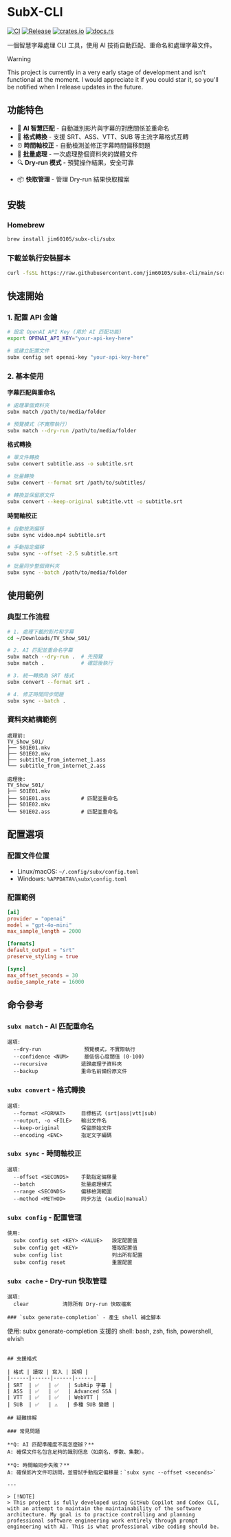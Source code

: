 # SubX-CLI

[![CI](https://github.com/jim60105/subx-cli/actions/workflows/ci.yml/badge.svg)](https://github.com/jim60105/subx-cli/actions/workflows/ci.yml) [![Release](https://github.com/jim60105/subx-cli/actions/workflows/release.yml/badge.svg)](https://github.com/jim60105/subx-cli/actions/workflows/release.yml) [![crates.io](https://img.shields.io/crates/v/subx-cli.svg)](https://crates.io/crates/subx-cli) [![docs.rs](https://docs.rs/subx-cli/badge.svg)](https://docs.rs/subx-cli)

一個智慧字幕處理 CLI 工具，使用 AI 技術自動匹配、重命名和處理字幕文件。

> [!WARNING]  
> This project is currently in a very early stage of development and isn't functional at the moment. I would appreciate it if you could star it, so you'll be notified when I release updates in the future.

## 功能特色

- 🤖 **AI 智慧匹配** - 自動識別影片與字幕的對應關係並重命名
- 🔄 **格式轉換** - 支援 SRT、ASS、VTT、SUB 等主流字幕格式互轉
- ⏰ **時間軸校正** - 自動檢測並修正字幕時間偏移問題
- 🏃 **批量處理** - 一次處理整個資料夾的媒體文件
- 🔍 **Dry-run 模式** - 預覽操作結果，安全可靠
+ 📦 **快取管理** - 管理 Dry-run 結果快取檔案
## 安裝

### Homebrew

```bash
brew install jim60105/subx-cli/subx
```

### 下載並執行安裝腳本

```bash
curl -fsSL https://raw.githubusercontent.com/jim60105/subx-cli/main/scripts/install.sh | bash
```

## 快速開始

### 1. 配置 API 金鑰
```bash
# 設定 OpenAI API Key (用於 AI 匹配功能)
export OPENAI_API_KEY="your-api-key-here"

# 或建立配置文件
subx config set openai-key "your-api-key-here"
```

### 2. 基本使用

**字幕匹配與重命名**
```bash
# 處理單個資料夾
subx match /path/to/media/folder

# 預覽模式（不實際執行）
subx match --dry-run /path/to/media/folder
```

**格式轉換**
```bash
# 單文件轉換
subx convert subtitle.ass -o subtitle.srt

# 批量轉換
subx convert --format srt /path/to/subtitles/

# 轉換並保留原文件
subx convert --keep-original subtitle.vtt -o subtitle.srt
```

**時間軸校正**
```bash
# 自動檢測偏移
subx sync video.mp4 subtitle.srt

# 手動指定偏移
subx sync --offset -2.5 subtitle.srt

# 批量同步整個資料夾
subx sync --batch /path/to/media/folder
```

## 使用範例

### 典型工作流程
```bash
# 1. 處理下載的影片和字幕
cd ~/Downloads/TV_Show_S01/

# 2. AI 匹配並重命名字幕
subx match --dry-run .  # 先預覽
subx match .            # 確認後執行

# 3. 統一轉換為 SRT 格式
subx convert --format srt .

# 4. 修正時間同步問題
subx sync --batch .
```

### 資料夾結構範例
```
處理前:
TV_Show_S01/
├── S01E01.mkv
├── S01E02.mkv
├── subtitle_from_internet_1.ass
└── subtitle_from_internet_2.ass

處理後:
TV_Show_S01/
├── S01E01.mkv
├── S01E01.ass          # 匹配並重命名
├── S01E02.mkv
└── S01E02.ass          # 匹配並重命名
```

## 配置選項

### 配置文件位置
- Linux/macOS: `~/.config/subx/config.toml`
- Windows: `%APPDATA%\subx\config.toml`

### 配置範例
```toml
[ai]
provider = "openai"
model = "gpt-4o-mini"
max_sample_length = 2000

[formats]
default_output = "srt"
preserve_styling = true

[sync]
max_offset_seconds = 30
audio_sample_rate = 16000
```

## 命令參考

### `subx match` - AI 匹配重命名
```
選項:
  --dry-run              預覽模式，不實際執行
  --confidence <NUM>     最低信心度閾值 (0-100)
  --recursive           遞歸處理子資料夾
  --backup              重命名前備份原文件
```

### `subx convert` - 格式轉換
```
選項:
  --format <FORMAT>     目標格式 (srt|ass|vtt|sub)
  --output, -o <FILE>   輸出文件名
  --keep-original       保留原始文件
  --encoding <ENC>      指定文字編碼
```

### `subx sync` - 時間軸校正
```
選項:
  --offset <SECONDS>    手動指定偏移量
  --batch               批量處理模式
  --range <SECONDS>     偏移檢測範圍
  --method <METHOD>     同步方法 (audio|manual)
```

### `subx config` - 配置管理
```
使用:
  subx config set <KEY> <VALUE>   設定配置值
  subx config get <KEY>           獲取配置值
  subx config list                列出所有配置
  subx config reset               重置配置
```

### `subx cache` - Dry-run 快取管理
```
選項:
  clear           清除所有 Dry-run 快取檔案

### `subx generate-completion` - 產生 shell 補全腳本
```
使用:
  subx generate-completion <SHELL>  支援的 shell: bash, zsh, fish, powershell, elvish
```

## 支援格式

| 格式 | 讀取 | 寫入 | 說明 |
|------|------|------|------|
| SRT  | ✅   | ✅   | SubRip 字幕 |
| ASS  | ✅   | ✅   | Advanced SSA |
| VTT  | ✅   | ✅   | WebVTT |
| SUB  | ✅   | ⚠️   | 多種 SUB 變體 |

## 疑難排解

### 常見問題

**Q: AI 匹配準確度不高怎麼辦？**
A: 確保文件名包含足夠的識別信息（如劇名、季數、集數）。

**Q: 時間軸同步失敗？**
A: 確保影片文件可訪問，並嘗試手動指定偏移量：`subx sync --offset <seconds>`

---

> [!NOTE]  
> This project is fully developed using GitHub Copilot and Codex CLI, with an attempt to maintain the maintainability of the software architecture. My goal is to practice controlling and planning professional software engineering work entirely through prompt engineering with AI. This is what professional vibe coding should be.
